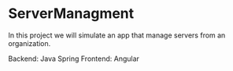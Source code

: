 # ServerManagment

In this project we will simulate an app that manage servers from an organization.

Backend: Java Spring
Frontend: Angular
